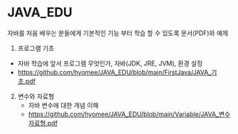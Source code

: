 # JAVA_EDU
자바를 처음 배우는 분들에게 기본적인 기능 부터 학습 할 수 있도록 문서(PDF)와 예제

1. 프로그램 기초
  - 자바 학습에 앞서 프로그램 무엇인가, 자바(JDK, JRE, JVM), 환경 설정 
  - https://github.com/hyomee/JAVA_EDU/blob/main/FirstJava/JAVA_기초.pdf

2. 변수와 자료형 
   - 자바 변수에 대한 개념 이해 
   - https://github.com/hyomee/JAVA_EDU/blob/main/Variable/JAVA_변수자료형.pdf 
